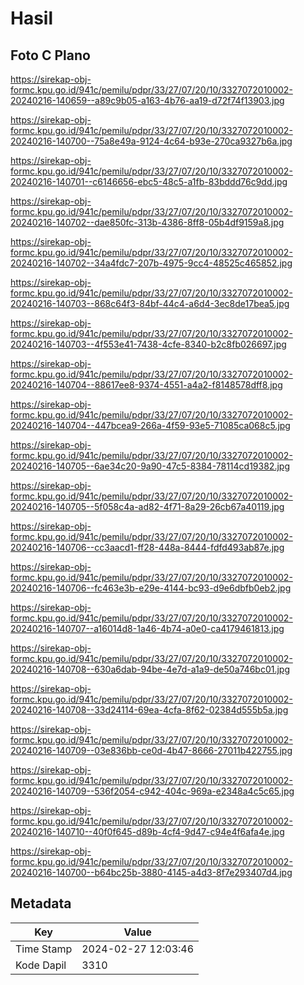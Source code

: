 # Hasil

## Foto C Plano

https://sirekap-obj-formc.kpu.go.id/941c/pemilu/pdpr/33/27/07/20/10/3327072010002-20240216-140659--a89c9b05-a163-4b76-aa19-d72f74f13903.jpg

https://sirekap-obj-formc.kpu.go.id/941c/pemilu/pdpr/33/27/07/20/10/3327072010002-20240216-140700--75a8e49a-9124-4c64-b93e-270ca9327b6a.jpg

https://sirekap-obj-formc.kpu.go.id/941c/pemilu/pdpr/33/27/07/20/10/3327072010002-20240216-140701--c6146656-ebc5-48c5-a1fb-83bddd76c9dd.jpg

https://sirekap-obj-formc.kpu.go.id/941c/pemilu/pdpr/33/27/07/20/10/3327072010002-20240216-140702--dae850fc-313b-4386-8ff8-05b4df9159a8.jpg

https://sirekap-obj-formc.kpu.go.id/941c/pemilu/pdpr/33/27/07/20/10/3327072010002-20240216-140702--34a4fdc7-207b-4975-9cc4-48525c465852.jpg

https://sirekap-obj-formc.kpu.go.id/941c/pemilu/pdpr/33/27/07/20/10/3327072010002-20240216-140703--868c64f3-84bf-44c4-a6d4-3ec8de17bea5.jpg

https://sirekap-obj-formc.kpu.go.id/941c/pemilu/pdpr/33/27/07/20/10/3327072010002-20240216-140703--4f553e41-7438-4cfe-8340-b2c8fb026697.jpg

https://sirekap-obj-formc.kpu.go.id/941c/pemilu/pdpr/33/27/07/20/10/3327072010002-20240216-140704--88617ee8-9374-4551-a4a2-f8148578dff8.jpg

https://sirekap-obj-formc.kpu.go.id/941c/pemilu/pdpr/33/27/07/20/10/3327072010002-20240216-140704--447bcea9-266a-4f59-93e5-71085ca068c5.jpg

https://sirekap-obj-formc.kpu.go.id/941c/pemilu/pdpr/33/27/07/20/10/3327072010002-20240216-140705--6ae34c20-9a90-47c5-8384-78114cd19382.jpg

https://sirekap-obj-formc.kpu.go.id/941c/pemilu/pdpr/33/27/07/20/10/3327072010002-20240216-140705--5f058c4a-ad82-4f71-8a29-26cb67a40119.jpg

https://sirekap-obj-formc.kpu.go.id/941c/pemilu/pdpr/33/27/07/20/10/3327072010002-20240216-140706--cc3aacd1-ff28-448a-8444-fdfd493ab87e.jpg

https://sirekap-obj-formc.kpu.go.id/941c/pemilu/pdpr/33/27/07/20/10/3327072010002-20240216-140706--fc463e3b-e29e-4144-bc93-d9e6dbfb0eb2.jpg

https://sirekap-obj-formc.kpu.go.id/941c/pemilu/pdpr/33/27/07/20/10/3327072010002-20240216-140707--a16014d8-1a46-4b74-a0e0-ca4179461813.jpg

https://sirekap-obj-formc.kpu.go.id/941c/pemilu/pdpr/33/27/07/20/10/3327072010002-20240216-140708--630a6dab-94be-4e7d-a1a9-de50a746bc01.jpg

https://sirekap-obj-formc.kpu.go.id/941c/pemilu/pdpr/33/27/07/20/10/3327072010002-20240216-140708--33d24114-69ea-4cfa-8f62-02384d555b5a.jpg

https://sirekap-obj-formc.kpu.go.id/941c/pemilu/pdpr/33/27/07/20/10/3327072010002-20240216-140709--03e836bb-ce0d-4b47-8666-27011b422755.jpg

https://sirekap-obj-formc.kpu.go.id/941c/pemilu/pdpr/33/27/07/20/10/3327072010002-20240216-140709--536f2054-c942-404c-969a-e2348a4c5c65.jpg

https://sirekap-obj-formc.kpu.go.id/941c/pemilu/pdpr/33/27/07/20/10/3327072010002-20240216-140710--40f0f645-d89b-4cf4-9d47-c94e4f6afa4e.jpg

https://sirekap-obj-formc.kpu.go.id/941c/pemilu/pdpr/33/27/07/20/10/3327072010002-20240216-140700--b64bc25b-3880-4145-a4d3-8f7e293407d4.jpg


## Metadata

| Key        | Value               |
| ---------- | ------------------- |
| Time Stamp | 2024-02-27 12:03:46 |
| Kode Dapil | 3310                |



